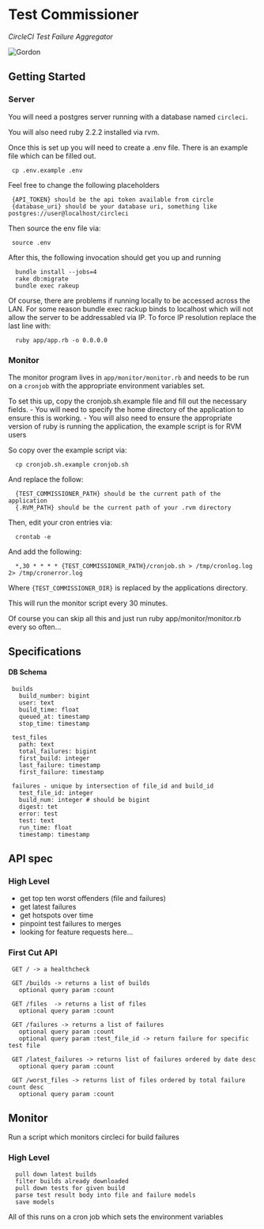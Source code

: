 # Test Commissioner
_CircleCI Test Failure Aggregator_

![Gordon](http://media.dcentertainment.com/sites/default/files/GalleryChar_1900x900_CommissionerGordon_52ab670e4ca924.85964323.jpg)

## Getting Started

### Server

 You will need a postgres server running with a database named `circleci`.

 You will also need ruby 2.2.2 installed via rvm.

 Once this is set up you will need to create a .env file. There is an example file which can be filled out.

 ```
  cp .env.example .env
 ```

 Feel free to change the following placeholders

 ```
  {API_TOKEN} should be the api token available from circle
  {database_uri} should be your database uri, something like postgres://user@localhost/circleci
 ```

 Then source the env file via:
 ```
  source .env
 ```

 After this, the following invocation should get you up and running

 ```
   bundle install --jobs=4
   rake db:migrate
   bundle exec rakeup
 ```

 Of course, there are problems if running locally to be accessed across the LAN. For some reason bundle exec rackup binds to localhost which will not allow the server to be addressabled via IP. To force IP resolution replace the last line with:

 ```
   ruby app/app.rb -o 0.0.0.0
 ```

### Monitor

  The monitor program lives in `app/monitor/monitor.rb` and needs to be run on a `cronjob` with the appropriate environment variables set.

  To set this up, copy the cronjob.sh.example file and fill out the necessary fields.
    - You will need to specify the home directory of the application to ensure this is working.
    - You will also need to ensure the appropriate version of ruby is running the application, the example script is for RVM users

  So copy over the example script via:
  ```
    cp cronjob.sh.example cronjob.sh
  ```

  And replace the follow:
  ```
    {TEST_COMMISSIONER_PATH} should be the current path of the application
    {.RVM_PATH} should be the current path of your .rvm directory
  ```

  Then, edit your cron entries via:

  ```
    crontab -e
  ```

  And add the following:


  ```
    *,30 * * * * {TEST_COMMISSIONER_PATH}/cronjob.sh > /tmp/cronlog.log 2> /tmp/cronerror.log
  ```

  Where `{TEST_COMMISSIONER_DIR}` is replaced by the applications directory.

  This will run the monitor script every 30 minutes.

  Of course you can skip all this and just run ruby app/monitor/monitor.rb every so often...

## Specifications

#### DB Schema

```
 builds
   build_number: bigint
   user: text
   build_time: float
   queued_at: timestamp
   stop_time: timestamp

 test_files
   path: text
   total_failures: bigint
   first_build: integer
   last_failure: timestamp
   first_failure: timestamp

 failures - unique by intersection of file_id and build_id
   test_file_id: integer
   build_num: integer # should be bigint
   digest: tet
   error: test
   test: text
   run_time: float
   timestamp: timestamp
```

## API spec

### High Level

 - get top ten worst offenders (file and failures)
 - get latest failures
 - get hotspots over time
 - pinpoint test failures to merges
 - looking for feature requests here...

### First Cut API

```
 GET / -> a healthcheck

 GET /builds -> returns a list of builds
   optional query param :count

 GET /files  -> returns a list of files
   optional query param :count

 GET /failures -> returns a list of failures
   optional query param :count
   optional query param :test_file_id -> return failure for specific test file

 GET /latest_failures -> returns list of failures ordered by date desc
   optional query param :count

 GET /worst_files -> returns list of files ordered by total failure count desc
   optional query param :count
```

## Monitor

 Run a script which monitors circleci for build failures

### High Level

 ```
   pull down latest builds
   filter builds already downloaded
   pull down tests for given build
   parse test result body into file and failure models
   save models
 ```

 All of this runs on a cron job which sets the environment variables
